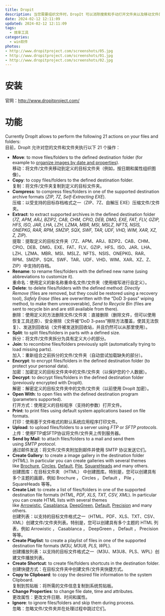 ```yaml
---
title: Dropit
description: 当您需要组织文件时，DropIt 可以消除搜索和手动打开文件夹以及移动文件的大部分苦差事。将一组不同的文件和文件夹放在浮动的 DropIt 图像上，然后将它们排序到定义的目标文件夹、压缩或提取它们、使用相关程序打开它们或执行其他定义的操作。您可以定义如何筛选文件（按名称、目录、大小、日期、属性、内容、正则表达式）并关联要执行的 21 个可用操作之一（移动、复制、压缩、提取、重命名、删除、拆分、联接、加密、解密、打开方式、打印、上传、通过邮件发送、创建图库、创建列表、创建播放列表、创建快捷方式、复制到剪贴板、更改属性和忽略）。您还可以在配置文件中组织关联，并按定义的时间间隔自动扫描受监控的文件夹以处理包含的文件。
date: 2024-02-12 12:11:09
updated: 2024-02-12 12:11:09
tags: 
  - 效率工具
categories: 
  - win软件
photos:
- http://www.dropitproject.com/screenshots/05.jpg
- http://www.dropitproject.com/screenshots/01.jpg
- http://www.dropitproject.com/screenshots/02.jpg
---
```


# 安装

官网：http://www.dropitproject.com/


# 功能

Currently DropIt allows to perform the following 21 actions on your files and folders:  
目前，DropIt 允许对您的文件和文件夹执行以下 21 个操作：

- **Move**: to move files/folders to the defined destination folder (for example to [organize images by date and properties](http://www.dropitproject.com/dokuwiki/doku.php?id=howto:organize_images_by_date_and_properties)).  
    移动：将文件/文件夹移动到定义的目标文件夹（例如，按日期和属性组织图像）。
- **Copy**: to copy files/folders to the defined destination folder.  
    复制：将文件/文件夹复制到定义的目标文件夹。
- **Compress**: to compress files/folders in one of the supported destination archive formats (_ZIP, 7Z, Self-Extracting EXE_).  
    压缩：以受支持的目标存档格式之一（ZIP、7Z、自解压 EXE）压缩文件/文件夹。
- **Extract**: to extract supported archives in the defined destination folder (_7Z, APM, ARJ, BZIP2, CAB, CHM, CPIO, DEB, DMG, EXE, FAT, FLV, GZIP, HFS, ISO, JAR, LHA, LZH, LZMA, MBR, MSI, MSLZ, NFTS, NSIS, ONEPKG, RAR, RPM, SMZIP, SQX, SWF, TAR, UDF, VHD, WIM, XAR, XZ, Z, ZIP_).  
    提取：提取定义的目标文件夹（7Z、APM、ARJ、BZIP2、CAB、CHM、CPIO、DEB、DMG、EXE、FAT、FLV、GZIP、HFS、ISO、JAR、LHA、LZH、LZMA、MBR、MSI、MSLZ、NFTS、NSIS、ONEPKG、RAR、RPM、SMZIP、SQX、SWF、TAR、UDF、VHD、WIM、XAR、XZ、Z、ZIP）中支持的存档。
- **Rename**: to rename files/folders with the defined new name (using abbreviations to customize it).  
    重命名：使用定义的新名称重命名文件/文件夹（使用缩写进行自定义）。
- **Delete**: to delete files/folders with the defined method: _Directly Remove_ (files are removed, but they could be restored using a recovery tool), _Safely Erase_ (files are overwritten with the “DoD 3-pass” wiping method, to make them unrecoverable), _Send to Recycle Bin_ (files are sent to recycle bin and are still available from there).  
    删除：使用定义的方法删除文件/文件夹：直接删除（删除文件，但可以使用恢复工具还原）、安全擦除（文件被“DoD 3-pass”擦除方法覆盖，使其无法恢复）、发送到回收站（文件被发送到回收站，并且仍然可以从那里使用）。
- **Split**: to split files/folders in parts with a defined size.  
    拆分：将文件/文件夹拆分为具有定义大小的部分。
- **Join**: to recombine files/folders previously split (automatically trying to load missing parts).  
    加入：重新组合之前拆分的文件/文件夹（自动尝试加载缺失的部分）。
- **Encrypt**: to encrypt files/folders in the defined destination folder (to protect your personal data).  
    加密：加密定义的目标文件夹中的文件/文件夹（以保护您的个人数据）。
- **Decrypt**: to decrypt files/folders in the defined destination folder (previously encrypted with DropIt).  
    解密：解密定义的目标文件夹中的文件/文件夹（以前使用 DropIt 加密）。
- **Open With**: to open files with the defined destination program (parameters supported).  
    打开方式：使用定义的目标程序（支持的参数）打开文件。
- **Print**: to print files using default system applications based on file formats.  
    打印：使用基于文件格式的默认系统应用程序打印文件。
- **Upload**: to upload files/folders to a server using _FTP_ or _SFTP protocols_.  
    上传：使用FTP或SFTP协议将文件/文件夹上传到服务器。
- **Send by Mail**: to attach files/folders to a mail and send them using _SMTP protocol_.  
    通过邮件发送：将文件/文件夹附加到邮件并使用 SMTP 协议发送它们。
- **Create Gallery**: to create a image gallery in the destination folder (_HTML_). In particular you can create galleries with several themes like [Brochure](http://www.dropitproject.com/assets/galleries/Brochure_Gallery/index.html "Brochure Gallery Theme"), [Circles](http://www.dropitproject.com/assets/galleries/Circles_Gallery/index.html "Circles Gallery Theme"), [Default](http://www.dropitproject.com/assets/galleries/Default_Gallery/index.html "Default Gallery Theme"), [Pile](http://www.dropitproject.com/assets/galleries/Pile_Gallery/index.html "Pile Gallery Theme"), [SquareHeads](http://www.dropitproject.com/assets/galleries/SquareHeads_Gallery/index.html "SquareHeads Gallery Theme") and many others.  
    创建图库：在目标文件夹 （HTML） 中创建图库。特别是，您可以创建具有多个主题的画廊，例如 Brochure ， Circles ， Default ， Pile ， SquareHeads 等等。
- **Create List**: to create a list of files/folders in one of the supported destination file formats (_HTML, PDF, XLS, TXT, CSV, XML_). In particular you can create HTML lists with several themes like [Arrowistic](http://www.dropitproject.com/assets/lists/DropIt_List.html#Arrowistic "Arrowistic List Theme"), [Casablanca](http://www.dropitproject.com/assets/lists/DropIt_List.html#Casablanca "Casablanca List Theme"), [DeepGreen](http://www.dropitproject.com/assets/lists/DropIt_List.html#DeepGreen "DeepGreen List Theme"), [Default](http://www.dropitproject.com/assets/lists/DropIt_List.html#Default "Default List Theme"), [Precision](http://www.dropitproject.com/assets/lists/DropIt_List.html#Precision "Precision List Theme") and many others.  
    创建列表：以支持的目标文件格式之一（HTML、PDF、XLS、TXT、CSV、XML）创建文件/文件夹列表。特别是，您可以创建具有多个主题的 HTML 列表，例如 Arrowistic ， Casablanca ， DeepGreen ， Default ， Precision 等等。
- **Create Playlist**: to create a playlist of files in one of the supported destination file formats (_M3U, M3U8, PLS, WPL_).  
    创建播放列表：以支持的目标文件格式之一（M3U、M3U8、PLS、WPL）创建文件播放列表。
- **Create Shortcut**: to create file/folders shortcuts in the destination folder.  
    创建快捷方式：在目标文件夹中创建文件/文件夹快捷方式。
- **Copy to Clipboard**: to copy the desired file information to the system Clipboard.  
    复制到剪贴板：将所需的文件信息复制到系统剪贴板。
- **Change Properties**: to change file date, time and attributes.  
    更改属性：更改文件日期、时间和属性。
- **Ignore**: to ignore files/folders and skip them during process.  
    忽略：忽略文件/文件夹并在处理过程中跳过它们。
